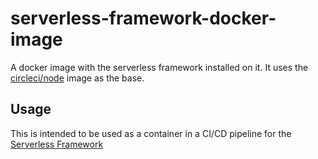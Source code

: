 # serverless-framework-docker-image

A docker image with the serverless framework installed on it. It uses the [circleci/node](https://hub.docker.com/r/circleci/node) image as the base.

## Usage

This is intended to be used as a container in a CI/CD pipeline for the [Serverless Framework](https://www.serverless.com/)
